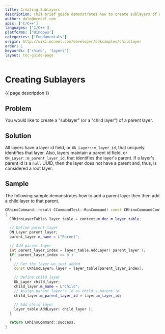 ```yaml
---
title: Creating Sublayers
description: This brief guide demonstrates how to create sublayers of a parent layer using C/C++.
author: dale@mcneel.com
apis: ['C/C++']
languages: ['C/C++']
platforms: ['Windows']
categories: ['Fundamentals']
origin: http://wiki.mcneel.com/developer/sdksamples/childlayer
order: 1
keywords: ['rhino', 'layers']
layout: toc-guide-page
---
```


# Creating Sublayers

{{ page.description }}

## Problem

You would like to create a "sublayer" (or a "child layer") of a parent layer.

## Solution

All layers have a layer id field, or `ON_Layer::m_layer_id`, that uniquely identifies that layer.  Also, layers maintain a parent id field, or `ON_Layer::m_parent_layer_id`, that identifies the layer's parent.  If a layer's parent id is a `null` UUID, then the layer does not have a parent and, thus, is considered a root layer.

## Sample

The following sample demonstrates how to add a parent layer then then add a child layer to that parent.

```cpp
CRhinoCommand::result CCommandTest::RunCommand( const CRhinoCommandContext& context )
{
  CRhinoLayerTable& layer_table = context.m_doc.m_layer_table;

  // Define parent layer
  ON_Layer parent_layer;
  parent_layer.m_name = L"Parent";

  // Add parent layer
  int parent_layer_index = layer_table.AddLayer( parent_layer );
  if( parent_layer_index >= 0 )
  {
    // Get the layer we just added
    const CRhinoLayer& layer = layer_table[parent_layer_index];

    // Define child layer
    ON_Layer child_layer;
    child_layer.m_name = L"Child";
    // Assign parent layer's id as child's parent id
    child_layer.m_parent_layer_id = layer.m_layer_id;

    // Add child layer
    layer_table.AddLayer( child_layer );
  }

  return CRhinoCommand::success;
}
```
